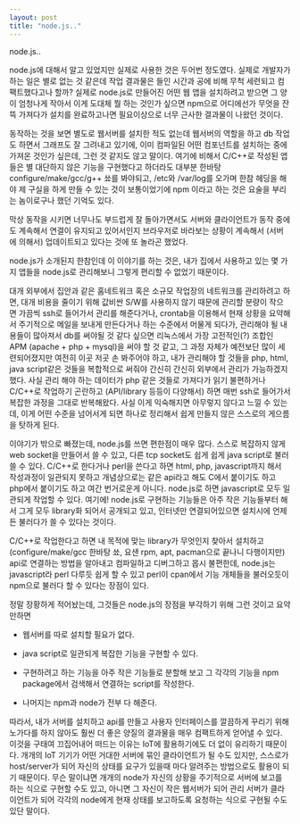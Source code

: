 ```yaml
---
layout: post
title: "node.js.."
---
```



node.js..




node.js에 대해서 알고 있었지만 실제로 사용한 것은 두어번 정도였다. 실제로 개발자가 하는 일은 별로 없는 것 같은데 작업 결과물은 들인 시간과 공에 비해 무척 세련되고 컴팩트했다고나 할까? 실제로 node.js로 만들어진 어떤 웹 앱을 설치하려고 받으면 그 양이 엄청나게 작아서 이게 도대체 뭘 하는 것인가 싶으면 npm으로 어디에선가 무엇을 잔뜩 가져다가 설치를 완료하고나면 필요이상으로 너무 근사한 결과물이 나왔던 것이다.




동작하는 것을 보면 별도로 웹서버를 설치한 적도 없는데 웹서버의 역할을 하고 db 작업도 하면서 그래프도 잘 그려내고 있기에, 이미 컴파일된 어떤 컴포넌트를 설치하는 중에 가져온 것인가 싶은데, 그런 것 같지도 않고 말이다. 여기에 비해서 C/C++로 작성된 앱들은 별 대단하지 않은 기능을 구현했다고 하더라도 대부분 한바탕 configure/make/gcc/g++ 쑈를 봐야되고, /etc와 /var/log를 오가며 한참 헤딩을 해야 제 구실을 하게 만들 수 있는 것이 보통이었기에 npm 이라고 하는 것은 요술을 부리는 놈이로구나 했던 기억도 있다. 




막상 동작을 시키면 너무나도 부드럽게 잘 돌아가면서도 서버와 클라이언트가 동작 중에도 계속해서 연결이 유지되고 있어서인지 브라우저로 바라보는 상황이 계속해서 (서버에 의해서) 업데이트되고 있다는 것에 또 놀라곤 했었다.




node.js가 소개된지 한참인데 이 이야기를 하는 것은, 내가 집에서 사용하고 있는 몇 가지 앱들을 node.js로 관리해보니 그렇게 편리할 수 없었기 때문이다. 




대개 외부에서 집안과 같은 홈네트워크 혹은 소규모 작업장의 네트워크를 관리하려고 하면, 대개 비용을 줄이기 위해 값비싼 S/W를 사용하지 않기 때문에 관리할 분량이 작으면 가끔씩 ssh로 들어가서 관리를 해준다거나, crontab을 이용해서 현재 상황을 요약해서 주기적으로 메일을 보내게 만든다거나 하는 수준에서 머물게 되다가, 관리해야 될 내용들이 많아져서 db를 써야될 것 같다 싶으면 리눅스에서 가장 고전적인(?) 조합인 APM (apache + php + mysql)을 써야 할 것 같고, 그 과정 자체가 예전보단 많이 세련되어졌지만 여전히 이곳 저곳 손 봐주어야 하고, 내가 관리해야 할 것들을 php, html, java script같은 것들을 복합적으로 써줘야 간신히 간신히 외부에서 관리가 가능하겠지 했다. 사실 관리 해야 하는 데이터가 php 같은 것들로 가져다가 읽기 불편하거나 C/C++로 작업하기 곤란하고 (API/library 등등이 다양해서) 하면 매번 ssh로 들어가서 복잡한 과정을 그대로 반복해왔다. 사실 이게 익숙해지면 아무렇지 않다고 느낄 수 있는데, 이게 어떤 수준을 넘어서게 되면 하나로 정리해서 쉽게 만들지 않은 스스로의 게으름을 탓하게 된다.




이야기가 밖으로 빠졌는데, node.js를 쓰면 편한점이 매우 많다. 스스로 복잡하지 않게 web socket을 만들어서 쓸 수 있고, 다른 tcp socket도 쉽게 쉽게 java script로 불러 쓸 수 있다. C/C++로 한다거나 perl을 쓴다고 하면 html, php, javascript까지 해서 작성과정이 일관되지 못하고 개념상으로는 같은 api라고 해도 C에서 붙이기도 하고 php에서 붙이기도 하고 여간 번거로운게 아니다. node.js로 하면 javascript로 모두 일관되게 작업할 수 있다. 여기에! node.js로 구현하는 기능들은 아주 작은 기능들부터 해서 그게 모두 library화 되어서 공개되고 있고, 인터넷만 연결되어있으면 설치시에 언제든 불러다가 쓸 수 있다는 것이다. 




C/C++로 작업한다고 하면 내 목적에 맞는 library가 무엇인지 찾아서 설치하고(configure/make/gcc 한바탕 쑈, 요샌 rpm, apt, pacman으로 끝나니 다행이지만) api로 연결하는 방법을 알아내고 컴파일하고 디버그하고 몹시 불편한데, node.js는 javascript라 perl 다루듯 쉽게 할 수 있고 perl이 cpan에서 기능 개체들을 불러오듯이 npm으로 불러다 할 수 있다는 장점이 있다. 




정말 장황하게 적어놨는데, 그것들은 node.js의 장점을 부각하기 위해 그런 것이고 요약만하면




- 웹서버를 따로 설치할 필요가 없다.

- java script로 일관되게 복잡한 기능을 구현할 수 있다.

- 구현하려고 하는 기능을 아주 작은 기능들로 분할해 보고 그 각각의 기능을 npm package에서 검색해서 연결하는 script를 작성한다.

- 나머지는 npm과 node가 전부 다 해준다.




따라서, 내가 서버를 설치하고 api를 만들고 사용자 인터페이스를 깔끔하게 꾸리기 위해 노가다를 하지 않아도 훨씬 더 좋은 양질의 결과물을 매우 컴팩트하게 얻어낼 수 있다. 이것을 구태여 끄집어내어 떠드는 이유는 IoT에 활용하기에도 더 없이 유리하기 때문이다. 개개의 IoT 기기가 어떤 거대한 서버에 묶인 클라이언트가 될 수도 있지만, 스스로가 host/server가 되어 자신의 상태를 요구가 있을때 마다 알려주는 방법으로도 활용이 되기 때문이다. 무슨 말이냐면 개개의 node가 자신의 상황을 주기적으로 서버에 보고를 하는 식으로 구현할 수도 있고, 아니면 그 자신이 작은 웹서버가 되어 관리 서버가 클라이언트가 되어 각각의 node에게 현재 상태를 보고하도록 요청하는 식으로 구현될 수도 있단 말이다.





